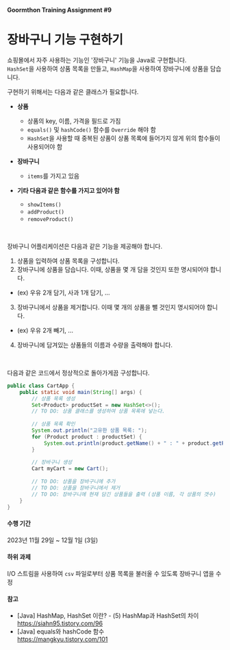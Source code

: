 **Goormthon Training Assignment #9**
# 장바구니 기능 구현하기

쇼핑몰에서 자주 사용하는 기능인 '장바구니' 기능을 Java로 구현합니다.<br/>
`HashSet`을 사용하여 상품 목록을 만들고, `HashMap`을 사용하여 장바구니에 상품을 담습니다.

구현하기 위해서는 다음과 같은 클래스가 필요합니다.

- **상품**
  - 상품의 key, 이름, 가격을 필드로 가짐
  - `equals()` 및 `hashCode()` 함수를 `Override` 해야 함
  - `HashSet`을 사용할 때 중복된 상품이 상품 목록에 들어가지 않게 위의 함수들이 사용되어야 함

- **장바구니**
  - `items`를 가지고 있음

- **기타 다음과 같은 함수를 가지고 있어야 함**
  - `showItems()`
  - `addProduct()`
  - `removeProduct()`

</br>
<p>장바구니 어플리케이션은 다음과 같은 기능을 제공해야 합니다.</p>

1. 상품을 입력하여 상품 목록을 구성합니다.
2. 장바구니에 상품을 담습니다. 이때, 상품을 몇 개 담을 것인지 또한 명시되어야 합니다.
  - (ex) 우유 2개 담기, 사과 1개 담기, ...
3. 장바구니에서 상품을 제거합니다. 이때 몇 개의 상품을 뺄 것인지 명시되어야 합니다.
  - (ex) 우유 2개 빼기, ...
4. 장바구니에 담겨있는 상품들의 이름과 수량을 출력해야 합니다.

<br/>
<p>다음과 같은 코드에서 정상적으로 돌아가게끔 구성합니다.</p>

```java
public class CartApp {
    public static void main(String[] args) {
        // 상품 목록 생성
        Set<Product> productSet = new HashSet<>();
        // TO DO: 상품 클래스를 생성하여 상품 목록에 넣는다.
        
        // 상품 목록 확인
        System.out.println("고유한 상품 목록: ");
        for (Product product : productSet) {
            System.out.println(product.getName() + " : " + product.getPrice());
        }
        
        // 장바구니 생성
        Cart myCart = new Cart();
        
        // TO DO: 상품을 장바구니에 추가
        // TO DO: 상품을 장바구니에서 제거
        // TO DO: 장바구니에 현재 담긴 상품들을 출력 (상품 이름, 각 상품의 갯수)
    }
}
```

#### 수행 기간
2023년 11월 29일 ~ 12월 1일 (3일)

#### 하위 과제
I/O 스트림을 사용하여 `csv` 파일로부터 상품 목록을 불러올 수 있도록 장바구니 앱을 수정

#### 참고
- [Java] HashMap, HashSet 이란? - (5) HashMap과 HashSet의 차이
https://siahn95.tistory.com/96
- [Java] equals와 hashCode 함수<br/>
https://mangkyu.tistory.com/101